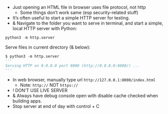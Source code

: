 - Just opening an HTML file in browser uses file protocol, not http
	- Some things don’t work same (esp security-related stuff)
- It’s often useful to start a simple HTTP server for testing.
- & Navigate to the folder you want to serve in terminal, and start a simple, local HTTP server with Python:
```python
python3 -m http.server
```
Serve files in current directory (& below):
```python
$ python3 -m http.server
'''
Serving HTTP on 0.0.0.0 port 8000 (http://0.0.0.0:8000/) ...
'''
```
- In web browser, manually type url `http://127.0.0.1:8000/index.html`
	- Note: `http://`  NOT `https://`
- ! DON’T USE LIVE SERVER
- & Always have debug console open with disable cache checked when building apps.
- Stop server at end of day with control + C